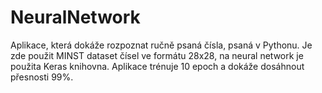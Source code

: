 # NeuralNetwork
Aplikace, která dokáže rozpoznat ručně psaná čísla, psaná v Pythonu.
Je zde použit MINST dataset čísel ve formátu 28x28, na neural network je použita Keras knihovna. Aplikace trénuje 10 epoch a dokáže dosáhnout přesnosti 99%.
